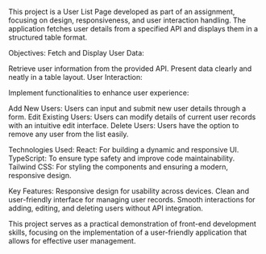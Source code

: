 This project is a User List Page developed as part of an assignment, focusing on design, responsiveness, and user interaction handling. The application fetches user details from a specified API and displays them in a structured table format.

Objectives:
Fetch and Display User Data:

Retrieve user information from the provided API.
Present data clearly and neatly in a table layout.
User Interaction:

Implement functionalities to enhance user experience:

Add New Users: Users can input and submit new user details through a form.
Edit Existing Users: Users can modify details of current user records with an intuitive edit interface.
Delete Users: Users have the option to remove any user from the list easily.

Technologies Used:
React: For building a dynamic and responsive UI.
TypeScript: To ensure type safety and improve code maintainability.
Tailwind CSS: For styling the components and ensuring a modern, responsive design.

Key Features:
Responsive design for usability across devices.
Clean and user-friendly interface for managing user records.
Smooth interactions for adding, editing, and deleting users without API integration.

This project serves as a practical demonstration of front-end development skills, focusing on the implementation of a user-friendly application that allows for effective user management.
